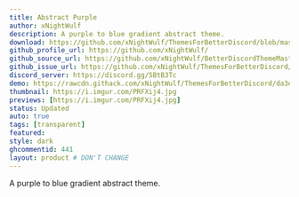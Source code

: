 ```yaml
---
title: Abstract Purple
author: xNightWulf
description: A purple to blue gradient abstract theme.
download: https://github.com/xNightWulf/ThemesForBetterDiscord/blob/master/AbstractPurple.theme.css
github_profile_url: https://github.com/xNightWulf/
github_source_url: https://github.com/xNightWulf/BetterDiscordThemeMasterFile/blob/master/AbstractPurple.theme.css
github_issue_url: https://github.com/xNightWulf/ThemesForBetterDiscord/issues
discord_server: https://discord.gg/5BtB3Tc
demo: https://rawcdn.githack.com/xNightWulf/ThemesForBetterDiscord/da3ef0a4f798f28eb9fa8c8f1c236f46b5e8bddf/AbstractPurple.theme.css
thumbnail: https://i.imgur.com/PRFXij4.jpg
previews: [https://i.imgur.com/PRFXij4.jpg]
status: Updated
auto: true
tags: [transparent]
featured: 
style: dark
ghcommentid: 441
layout: product # DON'T CHANGE
---
```

A purple to blue gradient abstract theme.
